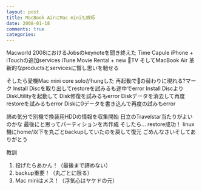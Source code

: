 ```yaml
---
layout: post
title: MacBook AirにMac miniも嫉妬
date: 2008-01-18
comments: true
categories:
---
```



Macworld 2008におけるJobsのkeynoteを聞き終えた
Time Capule
iPhone + iTouchの追加services
iTune Movie Rental + new &#63743;TV
そしてMacBook Air
革新的なproductsとservicesに暫し思いを馳せる

そしたら愛機Mac mini core soloがhungした
再起動で&#63743;の替わりに現れる?マーク
Install Discを取り出してrestoreを試みるも途中でerror
Install DiscよりDiskUtilityを起動して
Disk修復を試みるもerror
Diskデータを消去して再度restoreを試みるもerror
Diskに0データを書き込んで再度の試みもerror

諦め気分で別機で換装用HDDの情報を収集開始
日立のTravelstar当たりがよいのかな
最後にと思ってパーティションを再作成
そしたら…
restore成功！
linux機にhome/以下を丸ごとbackupしていたのを戻して復元
ごめんなさいそしてありがとう

教訓

1. 投げたらあかん！（最後まで諦めない）
1. backup重要！（丸ごとに限る）
1. Mac miniはメス！（浮気心はヤケドの元）

